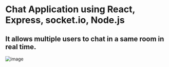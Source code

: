 # Chat Application using React, Express, socket.io, Node.js

## It allows multiple users to chat in a same room in real time.
![image](https://user-images.githubusercontent.com/63394666/92468562-46668380-f1cb-11ea-8088-16130b873ed6.png)
